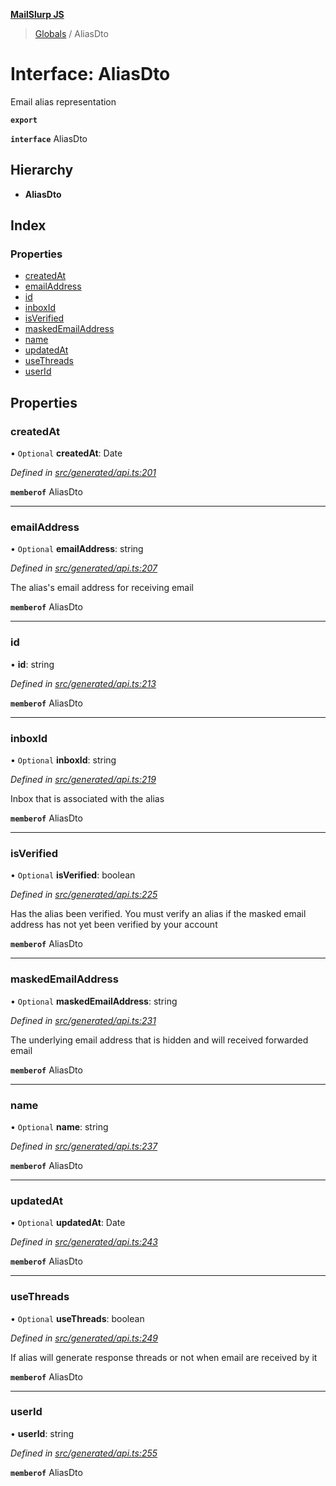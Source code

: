 **[MailSlurp JS](../README.md)**

> [Globals](../README.md) / AliasDto

# Interface: AliasDto

Email alias representation

**`export`** 

**`interface`** AliasDto

## Hierarchy

* **AliasDto**

## Index

### Properties

* [createdAt](aliasdto.md#createdat)
* [emailAddress](aliasdto.md#emailaddress)
* [id](aliasdto.md#id)
* [inboxId](aliasdto.md#inboxid)
* [isVerified](aliasdto.md#isverified)
* [maskedEmailAddress](aliasdto.md#maskedemailaddress)
* [name](aliasdto.md#name)
* [updatedAt](aliasdto.md#updatedat)
* [useThreads](aliasdto.md#usethreads)
* [userId](aliasdto.md#userid)

## Properties

### createdAt

• `Optional` **createdAt**: Date

*Defined in [src/generated/api.ts:201](https://github.com/mailslurp/mailslurp-client/blob/98c6efc/src/generated/api.ts#L201)*

**`memberof`** AliasDto

___

### emailAddress

• `Optional` **emailAddress**: string

*Defined in [src/generated/api.ts:207](https://github.com/mailslurp/mailslurp-client/blob/98c6efc/src/generated/api.ts#L207)*

The alias's email address for receiving email

**`memberof`** AliasDto

___

### id

•  **id**: string

*Defined in [src/generated/api.ts:213](https://github.com/mailslurp/mailslurp-client/blob/98c6efc/src/generated/api.ts#L213)*

**`memberof`** AliasDto

___

### inboxId

• `Optional` **inboxId**: string

*Defined in [src/generated/api.ts:219](https://github.com/mailslurp/mailslurp-client/blob/98c6efc/src/generated/api.ts#L219)*

Inbox that is associated with the alias

**`memberof`** AliasDto

___

### isVerified

• `Optional` **isVerified**: boolean

*Defined in [src/generated/api.ts:225](https://github.com/mailslurp/mailslurp-client/blob/98c6efc/src/generated/api.ts#L225)*

Has the alias been verified. You must verify an alias if the masked email address has not yet been verified by your account

**`memberof`** AliasDto

___

### maskedEmailAddress

• `Optional` **maskedEmailAddress**: string

*Defined in [src/generated/api.ts:231](https://github.com/mailslurp/mailslurp-client/blob/98c6efc/src/generated/api.ts#L231)*

The underlying email address that is hidden and will received forwarded email

**`memberof`** AliasDto

___

### name

• `Optional` **name**: string

*Defined in [src/generated/api.ts:237](https://github.com/mailslurp/mailslurp-client/blob/98c6efc/src/generated/api.ts#L237)*

**`memberof`** AliasDto

___

### updatedAt

• `Optional` **updatedAt**: Date

*Defined in [src/generated/api.ts:243](https://github.com/mailslurp/mailslurp-client/blob/98c6efc/src/generated/api.ts#L243)*

**`memberof`** AliasDto

___

### useThreads

• `Optional` **useThreads**: boolean

*Defined in [src/generated/api.ts:249](https://github.com/mailslurp/mailslurp-client/blob/98c6efc/src/generated/api.ts#L249)*

If alias will generate response threads or not when email are received by it

**`memberof`** AliasDto

___

### userId

•  **userId**: string

*Defined in [src/generated/api.ts:255](https://github.com/mailslurp/mailslurp-client/blob/98c6efc/src/generated/api.ts#L255)*

**`memberof`** AliasDto
